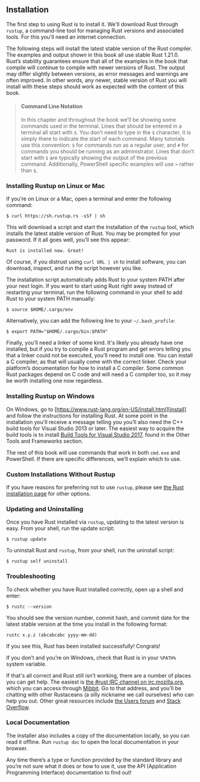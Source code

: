 ## Installation

The first step to using Rust is to install it. We'll download Rust through
`rustup`, a command-line tool for managing Rust versions and associated tools.
For this you'll need an internet connection.

The following steps will install the latest stable version of the Rust
compiler. The examples and output shown in this book all use stable Rust
1.21.0. Rust’s stability guarantees ensure that all of the examples in the book
that compile will continue to compile with newer versions of Rust. The output
may differ slightly between versions, as error messages and warnings are often
improved. In other words, any newer, stable version of Rust you will install
with these steps should work as expected with the content of this book.

<!-- PROD: Start Box -->

> #### Command Line Notation
>
> In this chapter and throughout the book we’ll be showing some commands used
> in the terminal. Lines that should be entered in a terminal all start with
> `$`. You don’t need to type in the `$` character, it is simply there to
> indicate the start of each command. Many tutorials use this convention: `$`
> for commands run as a regular user, and `#` for commands you should be
> running as an administrator. Lines that don’t start with `$` are typically
> showing the output of the previous command. Additionally, PowerShell specific
> examples will use `>` rather than `$`.

<!-- PROD: End box -->

### Installing Rustup on Linux or Mac

If you’re on Linux or a Mac, open a terminal and enter the following command:

```text
$ curl https://sh.rustup.rs -sSf | sh
```

This will download a script and start the installation of the `rustup` tool,
which installs the latest stable version of Rust. You may be prompted for your
password. If it all goes well, you’ll see this appear:

```text
Rust is installed now. Great!
```

Of course, if you distrust using `curl URL | sh` to install software, you can
download, inspect, and run the script however you like.

The installation script automatically adds Rust to your system PATH after your
next login. If you want to start using Rust right away instead of restarting
your terminal, run the following command in your shell to add Rust to your
system PATH manually:

<!-- what does this command do? Do you mean instead of logging out and logging
in, enter the following? -->
<!-- It runs a script that adds Rust to your system PATH manually. I've
clarified that yes, this is instead of logging out and back in to your
terminal. /Carol -->

```text
$ source $HOME/.cargo/env
```

Alternatively, you can add the following line to your `~/.bash_profile`:

```text
$ export PATH="$HOME/.cargo/bin:$PATH"
```

Finally, you’ll need a linker of some kind. It's likely you already have one
installed, but if you try to compile a Rust program and get errors telling you
that a linker could not be executed, you'll need to install one. You can
install a C compiler, as that will usually come with the correct linker. Check
your platform’s documentation for how to install a C compiler. Some common Rust
packages depend on C code and will need a C compiler too, so it may be worth
installing one now regardless.

### Installing Rustup on Windows

On Windows, go to [https://www.rust-lang.org/en-US/install.html][install] and
follow the instructions for installing Rust. At some point in the installation
you'll receive a message telling you you’ll also need the C++ build tools for
Visual Studio 2013 or later. The easiest way to acquire the build tools is to
install [Build Tools for Visual Studio 2017][visualstudio], found in the Other
Tools and Frameworks section.

[install]: https://www.rust-lang.org/en-US/install.html
[visualstudio]: https://www.visualstudio.com/downloads/

The rest of this book will use commands that work in both `cmd.exe` and
PowerShell. If there are specific differences, we’ll explain which to use.

### Custom Installations Without Rustup

If you have reasons for preferring not to use `rustup`, please see [the Rust
installation page](https://www.rust-lang.org/install.html) for other options.

### Updating and Uninstalling

Once you have Rust installed via `rustup`, updating to the latest version is
easy. From your shell, run the update script:

```text
$ rustup update
```

To uninstall Rust and `rustup`, from your shell, run the uninstall script:

```text
$ rustup self uninstall
```

### Troubleshooting

To check whether you have Rust installed correctly, open up a shell and enter:

```text
$ rustc --version
```

You should see the version number, commit hash, and commit date for the latest
stable version at the time you install in the following format:

```text
rustc x.y.z (abcabcabc yyyy-mm-dd)
```

If you see this, Rust has been installed successfully! Congrats!

If you don’t and you’re on Windows, check that Rust is in your `%PATH%` system
variable.

If that's all correct and Rust still isn’t working, there are a number of
places you can get help. The easiest is [the #rust IRC channel on
irc.mozilla.org][irc]<!-- ignore -->, which you can access through
[Mibbit][mibbit]. Go to that address, and you’ll be chatting with other
Rustaceans (a silly nickname we call ourselves) who can help you out. Other
great resources include [the Users forum][users] and [Stack
Overflow][stackoverflow].

[irc]: irc://irc.mozilla.org/#rust
[mibbit]: http://chat.mibbit.com/?server=irc.mozilla.org&channel=%23rust
[users]: https://users.rust-lang.org/
[stackoverflow]: http://stackoverflow.com/questions/tagged/rust

### Local Documentation

The installer also includes a copy of the documentation locally, so you can
read it offline. Run `rustup doc` to open the local documentation in your
browser.

Any time there’s a type or function provided by the standard library and you’re
not sure what it does or how to use it, use the API (Application Programming
Interface) documentation to find out!
